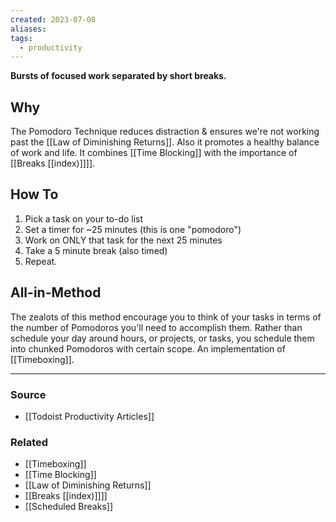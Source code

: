 ```yaml
---
created: 2023-07-08
aliases: 
tags:
  - productivity
---
```

**Bursts of focused work separated by short breaks.**

## Why

The Pomodoro Technique reduces distraction & ensures we're not working past the [[Law of Diminishing Returns]]. Also it promotes a healthy balance of work and life. It combines [[Time Blocking]] with the importance of [[Breaks [[index)]]]].

## How To

1. Pick a task on your to-do list
2. Set a timer for ~25 minutes (this is one "pomodoro")
3. Work on ONLY that task for the next 25 minutes
4. Take a 5 minute break (also timed)
5. Repeat.

## All-in-Method

The zealots of this method encourage you to think of your tasks in terms of the number of Pomodoros you'll need to accomplish them. Rather than schedule your day around hours, or projects, or tasks, you schedule them into chunked Pomodoros with certain scope. An implementation of [[Timeboxing]].

---

### Source
- [[Todoist Productivity Articles]]

### Related
- [[Timeboxing]] 
- [[Time Blocking]] 
- [[Law of Diminishing Returns]] 
- [[Breaks [[index)]]]] 
- [[Scheduled Breaks]]